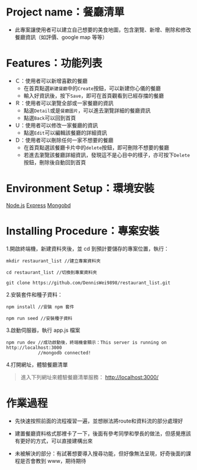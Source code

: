 # Project name：餐廳清單

- 此專案讓使用者可以建立自己想要的美食地圖，包含瀏覽、新增、刪除和修改餐廳資訊（如評價、google map 等等）

# Features：功能列表

- Ｃ：使用者可以新增喜歡的餐廳
  - 在首頁點選`新建餐廳`中的`Create`按鈕，可以新建你心儀的餐廳
  - 輸入好資訊後，按下`Save`，即可在首頁觀看到已經存擋的餐廳
- Ｒ：使用者可以瀏覽全部或一家餐廳的資訊
  - 點選`Detail`或是`餐廳圖片`，可以進去瀏覽詳細的餐廳資訊
  - 點選`Back`可以回到首頁
- Ｕ：使用者可以修改一家餐廳的資訊
  - 點選`Edit`可以編輯該餐廳的詳細資訊
- Ｄ：使用者可以刪除任何一家不想要的餐廳
  - 在首頁點選該餐廳卡片中的`delete`按鈕，即可刪除不想要的餐廳
  - 若進去瀏覽該餐廳詳細資訊，發現這不是心目中的樣子，亦可按下`Delete`按鈕，刪除後自動回到首頁

# Environment Setup：環境安裝

[Node.js](https://nodejs.org/en/)
[Express](https://expressjs.com/)
[Mongobd](https://www.mongodb.com/)

# Installing Procedure：專案安裝

1.開啟終端機，新建資料夾後，並 cd 到預計要儲存的專案位置，執行：

```
mkdir restaurant_list //建立專案資料夾
```

```
cd restaurant_list //切換到專案資料夾
```

```
git clone https://github.com/DennisWei9898/restaurant_list.git
```

2.安裝套件和種子資料：

```
npm install //安裝 npm 套件
```

```
npm run seed //安裝種子資料
```

3.啟動伺服器，執行 app.js 檔案

```
npm run dev //成功啟動後，終端機會顯示：This server is running on http://localhost:3000
            //mongodb connected!
```

4.打開網址，體驗餐廳清單

> 進入下列網址來體驗餐廳清單服務： [http://localhost:3000/](https://)

# 作業過程

- 先快速按照前面的流程複習一遍，並想辦法將route和資料流的部分處理好

- 建置餐廳資料格式那裡卡了一下，後面有參考同學和學長的做法，但感覺應該有更好的方式，可以直接建構出來

- 未被解決的部分：有試著想要導入搜尋功能，但好像無法呈現，好奇後面的課程是否會教到 www，期待期待
